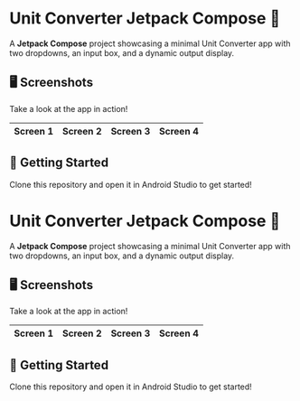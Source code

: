 # Unit Converter Jetpack Compose 🌟

A **Jetpack Compose** project showcasing a minimal Unit Converter app with two dropdowns, an input box, and a dynamic output display.

## 🖥️ Screenshots
Take a look at the app in action!

| Screen 1 | Screen 2 | Screen 3 | Screen 4 |
|----------|----------|----------|----------|

## 🚀 Getting Started
Clone this repository and open it in Android Studio to get started!
# Unit Converter Jetpack Compose 🌟

A **Jetpack Compose** project showcasing a minimal Unit Converter app with two dropdowns, an input box, and a dynamic output display.

## 🖥️ Screenshots
Take a look at the app in action!

| Screen 1 | Screen 2 | Screen 3 | Screen 4 |
|----------|----------|----------|----------|

## 🚀 Getting Started
Clone this repository and open it in Android Studio to get started!
